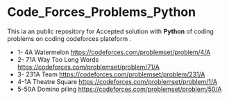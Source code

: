 # Code_Forces_Problems_Python
This ia an public repository for Accepted solution with **Python** of coding problems on coding codeforces  plateform .

- 1- 4A Watermelon
   https://codeforces.com/problemset/problem/4/A
- 2- 71A Way Too Long Words
   https://codeforces.com/problemset/problem/71/A
- 3- 231A Team
   https://codeforces.com/problemset/problem/231/A
- 4-1A  Theatre Square
   https://codeforces.com/problemset/problem/1/A
- 5-50A Domino piling
   https://codeforces.com/problemset/problem/50/A
  


